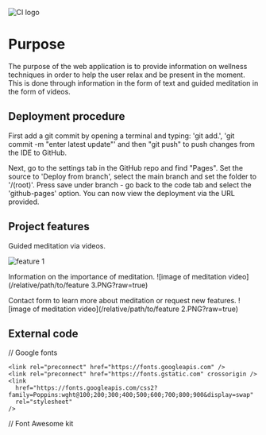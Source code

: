 ![CI logo](https://codeinstitute.s3.amazonaws.com/fullstack/ci_logo_small.png)

# Purpose

The purpose of the web application is to provide information on wellness techniques in order to help the user relax and be present in the moment. This is done through information in the form of text and guided meditation in the form of videos.

## Deployment procedure

First add a git commit by opening a terminal and typing: 'git add.', 'git commit -m "enter latest update"' and then "git push" to push changes from the IDE to GitHub.

Next, go to the settings tab in the GitHub repo and find "Pages". Set the source to 'Deploy from branch', select the main branch and set the folder to '/(root)'. Press save under branch - go back to the code tab and select the 'github-pages' option. You can now view the deployment via the URL provided.

## Project features

Guided meditation via videos.

![feature 1](https://github.com/GuledY/Project-1/assets/141145982/54a6e71d-4c6d-4617-bac0-d0d14d591816)

Information on the importance of meditation.
![image of meditation video](/relative/path/to/feature 3.PNG?raw=true)

Contact form to learn more about meditation or request new features.
![image of meditation video](/relative/path/to/feature 2.PNG?raw=true)

## External code

// Google fonts

    <link rel="preconnect" href="https://fonts.googleapis.com" />
    <link rel="preconnect" href="https://fonts.gstatic.com" crossorigin />
    <link
      href="https://fonts.googleapis.com/css2?family=Poppins:wght@100;200;300;400;500;600;700;800;900&display=swap"
      rel="stylesheet"
    />

// Font Awesome kit

<script
      src="https://kit.fontawesome.com/ca309e9468.js"
      crossorigin="anonymous"
    ></script>
